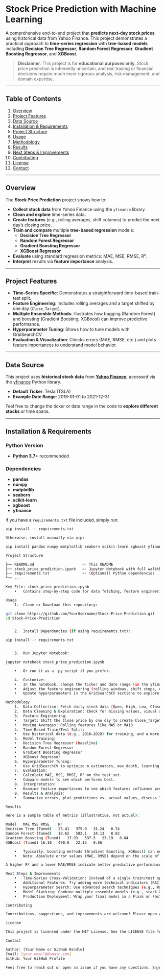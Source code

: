 # Stock Price Prediction with Machine Learning

A comprehensive end-to-end project that **predicts next-day stock prices** using historical data from Yahoo Finance. This project demonstrates a practical approach to **time-series regression** with **tree-based models** including **Decision Tree Regressor**, **Random Forest Regressor**, **Gradient Boosting Regressor**, and **XGBoost**.

> **Disclaimer**: This project is for **educational purposes only**. Stock price prediction is inherently uncertain, and real trading or financial decisions require much more rigorous analysis, risk management, and domain expertise.

---

## Table of Contents

1. [Overview](#overview)  
2. [Project Features](#project-features)  
3. [Data Source](#data-source)  
4. [Installation & Requirements](#installation--requirements)  
5. [Project Structure](#project-structure)  
6. [Usage](#usage)  
7. [Methodology](#methodology)  
8. [Results](#results)  
9. [Next Steps & Improvements](#next-steps--improvements)  
10. [Contributing](#contributing)  
11. [License](#license)
12. [Contact](#contact)

---

## Overview

The **Stock Price Prediction** project shows how to:

- **Collect stock data** from Yahoo Finance using the `yfinance` library.  
- **Clean and explore** time-series data.  
- **Create features** (e.g., rolling averages, shift columns) to predict the next day’s closing price.  
- **Train and compare** multiple **tree-based regression** models:
  - **Decision Tree Regressor**  
  - **Random Forest Regressor**  
  - **Gradient Boosting Regressor**  
  - **XGBoost Regressor**  
- **Evaluate** using standard regression metrics: MAE, MSE, RMSE, R².  
- **Interpret** results via **feature importance** analysis.

---

## Project Features

- **Time-Series Specific**: Demonstrates a straightforward time-based train-test split.  
- **Feature Engineering**: Includes rolling averages and a target shifted by one day (`Close_Target`).  
- **Multiple Ensemble Methods**: Illustrates how bagging (Random Forest) and boosting (Gradient Boosting, XGBoost) can improve predictive performance.  
- **Hyperparameter Tuning**: Shows how to tune models with GridSearchCV.  
- **Evaluation & Visualization**: Checks errors (MAE, RMSE, etc.) and plots feature importances to understand model behavior.

---

## Data Source

This project uses **historical stock data** from **[Yahoo Finance](https://finance.yahoo.com/)**, accessed via the [yfinance](https://pypi.org/project/yfinance/) Python library.

- **Default Ticker**: Tesla (TSLA)  
- **Example Date Range**: 2016-01-01 to 2021-12-31  

Feel free to change the ticker or date range in the code to **explore different stocks** or time spans.

---

## Installation & Requirements

### Python Version

- **Python 3.7+** recommended

### Dependencies

- **pandas**  
- **numpy**  
- **matplotlib**  
- **seaborn**  
- **scikit-learn**  
- **xgboost**  
- **yfinance**  

If you have a `requirements.txt` file included, simply run:

```bash
pip install -r requirements.txt

Otherwise, install manually via pip:

pip install pandas numpy matplotlib seaborn scikit-learn xgboost yfinance

Project Structure

├── README.md                      <- This README
├── stock_price_prediction.ipynb   <- Jupyter Notebook with full walkthrough
├── requirements.txt               <- (Optional) Python dependencies
└── ...

Key File: stock_price_prediction.ipynb
	•	Contains step-by-step code for data fetching, feature engineering, model training, and evaluation.

Usage
	1.	Clone or Download this repository:

git clone https://github.com/YourUsername/Stock-Price-Prediction.git
cd Stock-Price-Prediction


	2.	Install Dependencies (if using requirements.txt):

pip install -r requirements.txt


	3.	Run Jupyter Notebook:

jupyter notebook stock_price_prediction.ipynb

	•	Or run it as a .py script if you prefer.

	4.	Customize:
	•	In the notebook, change the ticker and date range (in the yfinance download cell) to experiment with different stocks or time periods.
	•	Adjust the feature engineering (rolling windows, shift steps, etc.) as you see fit.
	•	Update hyperparameters in the GridSearchCV sections to explore further tuning.

Methodology
	1.	Data Collection: Fetch daily stock data (Open, High, Low, Close, Adj Close, Volume) from Yahoo Finance using yfinance.download().
	2.	Data Cleaning & Exploration: Check for missing values, visual anomalies, and trends.
	3.	Feature Engineering:
	•	Target: Shift the Close price by one day to create Close_Target.
	•	Moving Averages: Rolling features like MA5 or MA10.
	4.	Time-Based Train/Test Split:
	•	Use historical data (e.g., 2016–2020) for training, and a more recent period (e.g., 2021) for testing.
	5.	Model Training:
	•	Decision Tree Regressor (baseline)
	•	Random Forest Regressor
	•	Gradient Boosting Regressor
	•	XGBoost Regressor
	6.	Hyperparameter Tuning:
	•	Use GridSearchCV to optimize n_estimators, max_depth, learning_rate, etc.
	7.	Evaluation:
	•	Calculate MAE, MSE, RMSE, R² on the test set.
	•	Compare models to see which performs best.
	8.	Interpretation:
	•	Examine feature importances to see which features influence predictions the most.
	9.	Results & Analysis:
	•	Summarize errors, plot predictions vs. actual values, discuss limitations.

Results

Here is a sample table of metrics (illustrative, not actual):

Model	MAE	MSE	RMSE	R²
Decision Tree (Tuned)	25.41	975.0	31.24	0.74
Random Forest (Tuned)	18.62	582.1	24.13	0.82
Gradient Boosting (Tuned)	17.93	537.5	23.19	0.84
XGBoost (Tuned)	16.10	490.0	22.13	0.86

	•	Typically, boosting methods (Gradient Boosting, XGBoost) can outperform a single Decision Tree or even a Random Forest, but exact performance depends on the data and hyperparameter tuning.
	•	Note: Absolute error values (MAE, RMSE) depend on the scale of the stock price.

A higher R² and a lower MAE/RMSE indicate better predictive performance.

Next Steps & Improvements
	•	Time-Series Cross-Validation: Instead of a single train/test split, implement a rolling or expanding window approach (e.g., TimeSeriesSplit in scikit-learn).
	•	Additional Features: Try adding more technical indicators (RSI, MACD, Bollinger Bands) or external data (market indices, sentiment, macroeconomic indicators).
	•	Hyperparameter Search: Use advanced search techniques (e.g., RandomizedSearchCV, Bayesian Optimization) for better and faster tuning.
	•	Model Stacking: Combine multiple ensemble models (e.g., stack XGBoost & Random Forest) for potentially improved results.
	•	Production Deployment: Wrap your final model in a Flask or FastAPI service for real-time predictions, along with monitoring and logging.

Contributing

Contributions, suggestions, and improvements are welcome! Please open an issue or submit a pull request if you have ideas for enhancements, bug fixes, or new features.

License

This project is licensed under the MIT License. See the LICENSE file for details.

Contact

Author: [Your Name or GitHub Handle]
Email: [your.email@domain.com]
GitHub: Your GitHub Profile

Feel free to reach out or open an issue if you have any questions. Enjoy exploring stock price predictions with these ensemble methods!

